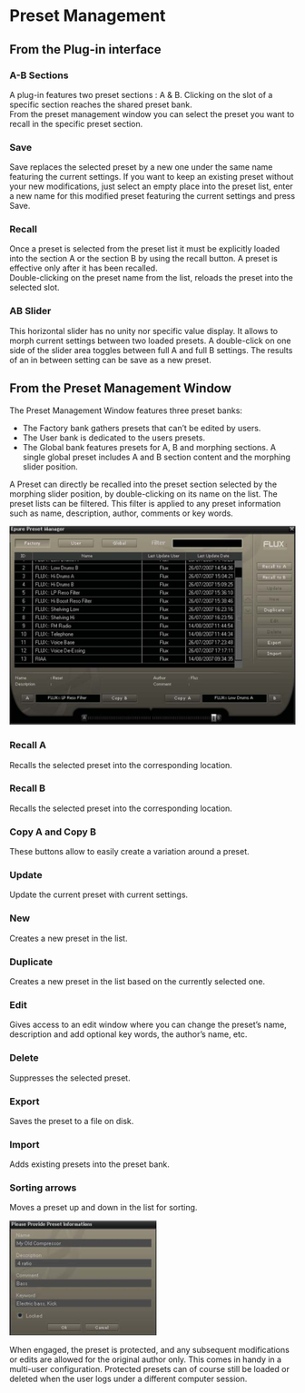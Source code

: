 # Preset Management

## From the Plug-in interface


### A-B Sections
A plug-in features two preset sections : A & B. Clicking on the slot of a specific section reaches the shared preset bank.  
From the preset management window you can select the preset you want to recall in the specific preset section.

### Save
Save replaces the selected preset by a new one under the same name featuring the current settings. If you want to
keep an existing preset without your new modifications, just select an empty place into the preset list, enter a new
name for this modified preset featuring the current settings and press Save.

### Recall
Once a preset is selected from the preset list it must be explicitly loaded into the section A or the section B by using
the recall button. A preset is effective only after it has been recalled.  
Double-clicking on the preset name from the list, reloads the preset into the selected slot.

### AB Slider
This horizontal slider has no unity nor specific value display. It allows to morph current settings between two loaded
presets. A double-click on one side of the slider area toggles between full A and full B settings. The results of an in
between setting can be save as a new preset.

## From the Preset Management Window
The Preset Management Window features three preset banks:

- The Factory bank gathers presets that can’t be edited by users.
- The User bank is dedicated to the users presets.
- The Global bank features presets for A, B and morphing sections. A single global preset includes A and B section
content and the morphing slider position.

A Preset can directly be recalled into the preset section selected by the morphing slider position, by double-clicking
on its name on the list. The preset lists can be filtered. This filter is applied to any preset information such as name,
description, author, comments or key words.

![](../include/verb_session_09.PNG)

### Recall A
Recalls the selected preset into the corresponding location.

### Recall B
Recalls the selected preset into the corresponding location.

### Copy A and Copy B
These buttons allow to easily create a variation around a preset.

### Update
Update the current preset with current settings.

### New
Creates a new preset in the list.

### Duplicate
Creates a new preset in the list based on the currently selected one.

### Edit
Gives access to an edit window where you can change the preset’s name, description and add optional key words, the
author’s name, etc.

### Delete
Suppresses the selected preset.

### Export
Saves the preset to a file on disk.

### Import
Adds existing presets into the preset bank.

### Sorting arrows
Moves a preset up and down in the list for sorting.

![](../include/verb_session_10.PNG)

When engaged, the preset is protected, and any subsequent modifications or edits are allowed for the original author 
only. This comes in handy in a multi-user configuration. Protected presets can of course still be loaded or deleted when 
the user logs under a different computer session.
